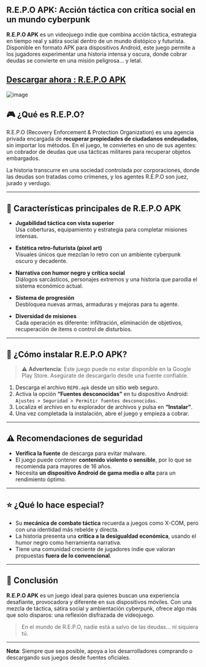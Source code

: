 ## R.E.P.O APK: Acción táctica con crítica social en un mundo cyberpunk

**R.E.P.O APK** es un videojuego indie que combina acción táctica, estrategia en tiempo real y sátira social dentro de un mundo distópico y futurista. Disponible en formato APK para dispositivos Android, este juego permite a los jugadores experimentar una historia intensa y oscura, donde cobrar deudas se convierte en una misión peligrosa… y letal.

## [Descargar ahora : R.E.P.O APK](https://tinyurl.com/fsvc3eha)

![image](https://github.com/user-attachments/assets/68a078b9-d800-4771-a45b-e90094475e0e)

## 🎮 ¿Qué es R.E.P.O?

R.E.P.O (Recovery Enforcement & Protection Organization) es una agencia privada encargada de **recuperar propiedades de ciudadanos endeudados**, sin importar los métodos. En el juego, te conviertes en uno de sus agentes: un cobrador de deudas que usa tácticas militares para recuperar objetos embargados.

La historia transcurre en una sociedad controlada por corporaciones, donde las deudas son tratadas como crímenes, y los agentes R.E.P.O son juez, jurado y verdugo.

---

## 🔫 Características principales de R.E.P.O APK

- **Jugabilidad táctica con vista superior**  
  Usa coberturas, equipamiento y estrategia para completar misiones intensas.

- **Estética retro-futurista (pixel art)**  
  Visuales únicos que mezclan lo retro con un ambiente cyberpunk oscuro y decadente.

- **Narrativa con humor negro y crítica social**  
  Diálogos sarcásticos, personajes extremos y una historia que parodia el sistema económico actual.

- **Sistema de progresión**  
  Desbloquea nuevas armas, armaduras y mejoras para tu agente.

- **Diversidad de misiones**  
  Cada operación es diferente: infiltración, eliminación de objetivos, recuperación de ítems o control de disturbios.

---

## 📲 ¿Cómo instalar R.E.P.O APK?

> ⚠️ **Advertencia**: Este juego puede no estar disponible en la Google Play Store. Asegúrate de descargarlo desde una fuente confiable.

1. Descarga el archivo `REPO.apk` desde un sitio web seguro.
2. Activa la opción **“Fuentes desconocidas”** en tu dispositivo Android:  
   `Ajustes > Seguridad > Permitir fuentes desconocidas`.
3. Localiza el archivo en tu explorador de archivos y pulsa en **“Instalar”**.
4. Una vez completada la instalación, abre el juego y empieza a cobrar.

---

## ⚠️ Recomendaciones de seguridad

- **Verifica la fuente** de descarga para evitar malware.
- El juego puede contener **contenido violento o sensible**, por lo que se recomienda para mayores de 16 años.
- Necesita **un dispositivo Android de gama media o alta** para un rendimiento óptimo.

---

## ⭐ ¿Qué lo hace especial?

- Su **mecánica de combate táctica** recuerda a juegos como X-COM, pero con una identidad más rebelde y directa.
- La historia presenta una **crítica a la desigualdad económica**, usando el humor negro como herramienta narrativa.
- Tiene una comunidad creciente de jugadores indie que valoran propuestas **fuera de lo convencional**.

---

## 📝 Conclusión

**R.E.P.O APK** es un juego ideal para quienes buscan una experiencia desafiante, provocadora y diferente en sus dispositivos móviles. Con una mezcla de táctica, sátira social y ambientación cyberpunk, ofrece algo más que solo disparos: una reflexión disfrazada de videojuego.

> En el mundo de R.E.P.O, nadie está a salvo de las deudas… ni siquiera tú.

---

**Nota**: Siempre que sea posible, apoya a los desarrolladores comprando o descargando sus juegos desde fuentes oficiales.
